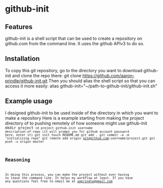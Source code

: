 github-init
==============

Features
-------------- 
github-init is a shell script that can be used to create a repository on github.com from the command line.
It uses the github APIv3 to do so.

Installation
--------------
To copy this git repository, go to the directory you want to download github-init and clone the repo there:
    git clone  https://github.com/aaron-prindle/github-init.git
Then you should alias the shell script so that you can access it more easily:
    alias github-init="~/path-to-github-init/github-init.sh"

Example usage
--------------
I designed github-init to be used inside of the directory in which you want to make a repository
Here is a example starting from making the project directory of to pushing remotely of how someone might use github-init
    <code>mkdir project<code>
    cd project
    github-init username description-of-repo
    (it will prompt you for github account password here, enter it)
    git init
    touch README.md
    git add .
    git commit -a -m "initializing repo"
    git remote add origin git@github.com:username/project.git
    git push -u origin master

Reasoning
--------------
In doing this process, you can make the project without ever having to leave the command line.  It helps my workflow at least.  If you have any questions feel free to email me at aaprindle@gmail.com

    
